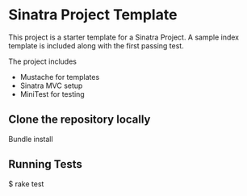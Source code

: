 # Sinatra Project Template
This project is a starter template for a Sinatra Project.  A sample index template is included along with the first passing test.

The project includes

* Mustache for templates
* Sinatra MVC setup
* MiniTest for testing

## Clone the repository locally
Bundle install

## Running Tests

$ rake test



